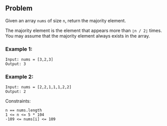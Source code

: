 ## Problem

Given an array `nums` of size `n`, return the majority element.


The majority element is the element that appears more than `⌊n / 2⌋` times. You may assume that the majority element always exists in the array.

 

### Example 1:

    Input: nums = [3,2,3]
    Output: 3

### Example 2:

    Input: nums = [2,2,1,1,1,2,2]
    Output: 2
 

Constraints:

    n == nums.length
    1 <= n <= 5 * 104
    -109 <= nums[i] <= 109